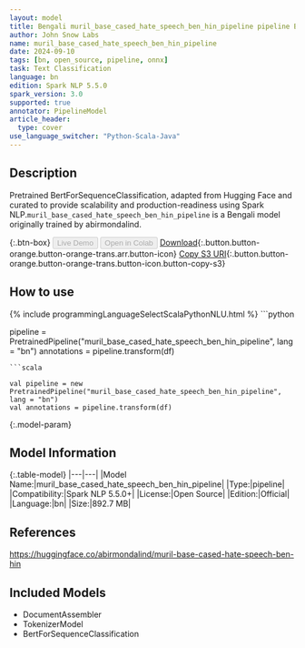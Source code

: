 ```yaml
---
layout: model
title: Bengali muril_base_cased_hate_speech_ben_hin_pipeline pipeline BertForSequenceClassification from abirmondalind
author: John Snow Labs
name: muril_base_cased_hate_speech_ben_hin_pipeline
date: 2024-09-10
tags: [bn, open_source, pipeline, onnx]
task: Text Classification
language: bn
edition: Spark NLP 5.5.0
spark_version: 3.0
supported: true
annotator: PipelineModel
article_header:
  type: cover
use_language_switcher: "Python-Scala-Java"
---
```


## Description

Pretrained BertForSequenceClassification, adapted from Hugging Face and curated to provide scalability and production-readiness using Spark NLP.`muril_base_cased_hate_speech_ben_hin_pipeline` is a Bengali model originally trained by abirmondalind.

{:.btn-box}
<button class="button button-orange" disabled>Live Demo</button>
<button class="button button-orange" disabled>Open in Colab</button>
[Download](https://s3.amazonaws.com/auxdata.johnsnowlabs.com/public/models/muril_base_cased_hate_speech_ben_hin_pipeline_bn_5.5.0_3.0_1725999670709.zip){:.button.button-orange.button-orange-trans.arr.button-icon}
[Copy S3 URI](s3://auxdata.johnsnowlabs.com/public/models/muril_base_cased_hate_speech_ben_hin_pipeline_bn_5.5.0_3.0_1725999670709.zip){:.button.button-orange.button-orange-trans.button-icon.button-copy-s3}

## How to use



<div class="tabs-box" markdown="1">
{% include programmingLanguageSelectScalaPythonNLU.html %}
```python

pipeline = PretrainedPipeline("muril_base_cased_hate_speech_ben_hin_pipeline", lang = "bn")
annotations =  pipeline.transform(df)   

```
```scala

val pipeline = new PretrainedPipeline("muril_base_cased_hate_speech_ben_hin_pipeline", lang = "bn")
val annotations = pipeline.transform(df)

```
</div>

{:.model-param}
## Model Information

{:.table-model}
|---|---|
|Model Name:|muril_base_cased_hate_speech_ben_hin_pipeline|
|Type:|pipeline|
|Compatibility:|Spark NLP 5.5.0+|
|License:|Open Source|
|Edition:|Official|
|Language:|bn|
|Size:|892.7 MB|

## References

https://huggingface.co/abirmondalind/muril-base-cased-hate-speech-ben-hin

## Included Models

- DocumentAssembler
- TokenizerModel
- BertForSequenceClassification